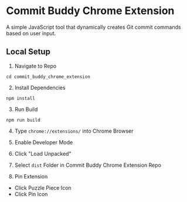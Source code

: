 # Commit Buddy Chrome Extension

A simple JavaScript tool that dynamically creates Git commit commands based on user input.

## Local Setup

1. Navigate to Repo

```
cd commit_buddy_chrome_extension
```

2. Install Dependencies

```
npm install
```

3. Run Build

```
npm run build
```

4. Type `chrome://extensions/` into Chrome Browser

5. Enable Developer Mode

6. Click "Load Unpacked"

6. Select `dist` Folder in Commit Buddy Chrome Extension Repo

7. Pin Extension

- Click Puzzle Piece Icon
- Click Pin Icon